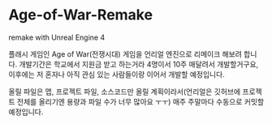 # Age-of-War-Remake
remake with Unreal Engine 4

플래시 게임인 Age of War(전쟁시대) 게임을 언리얼 엔진으로 리메이크 해보려 합니다.
개발기간은 학교에서 지원금 받고 하는거라 4명이서 10주 매달려서 개발할거구요, 이후에는 저 혼자나 아직 관심 있는 사람들이랑 이어서 개발할 예정입니다.

올릴 파일은 맵, 프로젝트 파일, 소스코드만 올릴 계획이라서(언리얼은 깃허브에 프로젝트 전체를 올리기엔 용량과 파일 수가 너무 많아요 ㅜㅜ)
매주 주말마다 수동으로 커밋할 예정입니다.
